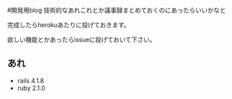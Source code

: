 #開発用blog
技術的なあれこれとか議事録まとめておくのにあったらいいかなと

完成したらherokuあたりに投げておきます。

欲しい機能とかあったらissueに投げておいて下さい。

## あれ
* rails 4.1.8
* ruby 2.1.0
